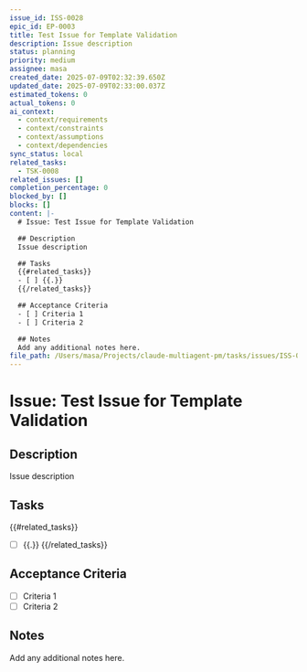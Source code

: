 ```yaml
---
issue_id: ISS-0028
epic_id: EP-0003
title: Test Issue for Template Validation
description: Issue description
status: planning
priority: medium
assignee: masa
created_date: 2025-07-09T02:32:39.650Z
updated_date: 2025-07-09T02:33:00.037Z
estimated_tokens: 0
actual_tokens: 0
ai_context:
  - context/requirements
  - context/constraints
  - context/assumptions
  - context/dependencies
sync_status: local
related_tasks:
  - TSK-0008
related_issues: []
completion_percentage: 0
blocked_by: []
blocks: []
content: |-
  # Issue: Test Issue for Template Validation

  ## Description
  Issue description

  ## Tasks
  {{#related_tasks}}
  - [ ] {{.}}
  {{/related_tasks}}

  ## Acceptance Criteria
  - [ ] Criteria 1
  - [ ] Criteria 2

  ## Notes
  Add any additional notes here.
file_path: /Users/masa/Projects/claude-multiagent-pm/tasks/issues/ISS-0028-test-issue-for-template-validation.md
---
```


# Issue: Test Issue for Template Validation

## Description
Issue description

## Tasks
{{#related_tasks}}
- [ ] {{.}}
{{/related_tasks}}

## Acceptance Criteria
- [ ] Criteria 1
- [ ] Criteria 2

## Notes
Add any additional notes here.
